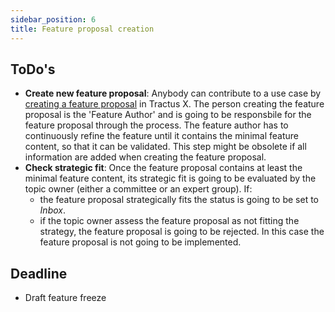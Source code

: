 ```yaml
---
sidebar_position: 6
title: Feature proposal creation
---
```


## ToDo's

- **Create new feature proposal**: Anybody can contribute to a use case by [creating a feature proposal](https://github.com/eclipse-tractusx/sig-release/issues/new/choose) in Tractus X. The person creating the feature proposal is the 'Feature Author' and is going to be responsbile for the feature proposal through the process. The feature author has to continuously refine the feature until it contains the minimal feature content, so that it can be validated. This step might be obsolete if all information are added when creating the feature proposal.
- **Check strategic fit**: Once the feature proposal contains at least the minimal feature content, its strategic fit is going to be evaluated by the topic owner (either a committee or an expert group). If:
  - the feature proposal strategically fits the status is going to be set to *Inbox*.
  - if the topic owner assess the feature proposal as not fitting the strategy, the feature proposal is going to be rejected. In this case the feature proposal is not going to be implemented.

## Deadline

- Draft feature freeze
